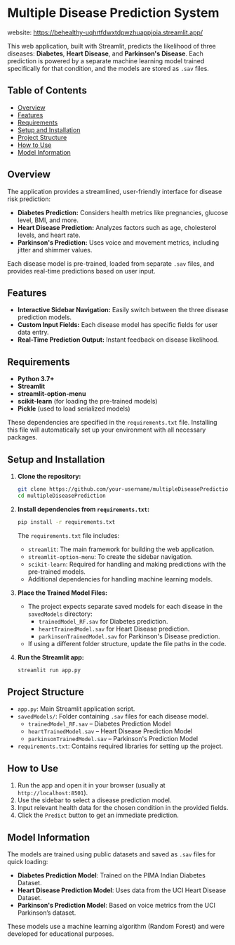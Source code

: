 
# Multiple Disease Prediction System
website: https://behealthy-uqhrtfdwxtdpwzhuappjoia.streamlit.app/

This web application, built with Streamlit, predicts the likelihood of three diseases: **Diabetes**, **Heart Disease**, and **Parkinson's Disease**. Each prediction is powered by a separate machine learning model trained specifically for that condition, and the models are stored as `.sav` files.

## Table of Contents

- [Overview](#overview)
- [Features](#features)
- [Requirements](#requirements)
- [Setup and Installation](#setup-and-installation)
- [Project Structure](#project-structure)
- [How to Use](#how-to-use)
- [Model Information](#model-information)

## Overview

The application provides a streamlined, user-friendly interface for disease risk prediction:
- **Diabetes Prediction:** Considers health metrics like pregnancies, glucose level, BMI, and more.
- **Heart Disease Prediction:** Analyzes factors such as age, cholesterol levels, and heart rate.
- **Parkinson's Prediction:** Uses voice and movement metrics, including jitter and shimmer values.

Each disease model is pre-trained, loaded from separate `.sav` files, and provides real-time predictions based on user input.

## Features

- **Interactive Sidebar Navigation:** Easily switch between the three disease prediction models.
- **Custom Input Fields:** Each disease model has specific fields for user data entry.
- **Real-Time Prediction Output:** Instant feedback on disease likelihood.

## Requirements

- **Python 3.7+**
- **Streamlit**
- **streamlit-option-menu**
- **scikit-learn** (for loading the pre-trained models)
- **Pickle** (used to load serialized models)

These dependencies are specified in the `requirements.txt` file. Installing this file will automatically set up your environment with all necessary packages.

## Setup and Installation

1. **Clone the repository:**
    ```bash
    git clone https://github.com/your-username/multipleDiseasePrediction.git
    cd multipleDiseasePrediction
    ```

2. **Install dependencies from `requirements.txt`:**
    ```bash
    pip install -r requirements.txt
    ```

   The `requirements.txt` file includes:
   - `streamlit`: The main framework for building the web application.
   - `streamlit-option-menu`: To create the sidebar navigation.
   - `scikit-learn`: Required for handling and making predictions with the pre-trained models.
   - Additional dependencies for handling machine learning models.

3. **Place the Trained Model Files:**
   - The project expects separate saved models for each disease in the `savedModels` directory:
     - `trainedModel_RF.sav` for Diabetes prediction.
     - `heartTrainedModel.sav` for Heart Disease prediction.
     - `parkinsonTrainedModel.sav` for Parkinson's Disease prediction.
   - If using a different folder structure, update the file paths in the code.

4. **Run the Streamlit app:**
    ```bash
    streamlit run app.py
    ```

## Project Structure

- `app.py`: Main Streamlit application script.
- `savedModels/`: Folder containing `.sav` files for each disease model.
  - `trainedModel_RF.sav` – Diabetes Prediction Model
  - `heartTrainedModel.sav` – Heart Disease Prediction Model
  - `parkinsonTrainedModel.sav` – Parkinson's Prediction Model
- `requirements.txt`: Contains required libraries for setting up the project.

## How to Use

1. Run the app and open it in your browser (usually at `http://localhost:8501`).
2. Use the sidebar to select a disease prediction model.
3. Input relevant health data for the chosen condition in the provided fields.
4. Click the `Predict` button to get an immediate prediction.

## Model Information

The models are trained using public datasets and saved as `.sav` files for quick loading:
- **Diabetes Prediction Model**: Trained on the PIMA Indian Diabetes Dataset.
- **Heart Disease Prediction Model**: Uses data from the UCI Heart Disease Dataset.
- **Parkinson's Prediction Model**: Based on voice metrics from the UCI Parkinson’s dataset.

These models use a machine learning algorithm (Random Forest) and were developed for educational purposes.

